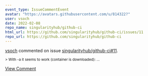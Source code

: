 ```yaml
---
event_type: IssueCommentEvent
avatar: "https://avatars.githubusercontent.com/u/814322?"
user: vsoch
date: 2022-02-08
repo_name: singularityhub/github-ci
html_url: https://github.com/singularityhub/github-ci/issues/11
repo_url: https://github.com/singularityhub/github-ci
---
```


<a href='https://github.com/vsoch' target='_blank'>vsoch</a> commented on issue <a href='https://github.com/singularityhub/github-ci/issues/11' target='_blank'>singularityhub/github-ci#11</a>.

<small>> With -a it seems to work (container is downloaded):...</small>

<a href='https://github.com/singularityhub/github-ci/issues/11' target='_blank'>View Comment</a>